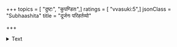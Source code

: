 +++
topics = [ "दुष्टः", "कुपण्डितः",]
ratings = [ "vvasuki:5",]
jsonClass = "Subhaashita"
title = "दूर्जनः परिहर्तव्यो"

+++

<details><summary>Text</summary>

दूर्जनः परिहर्तव्यो विद्ययाऽलङ्कॄतोऽपि सन्।  
मणिना भूषितः सर्पः किमसौ न भयङ्करः ॥
</details>
